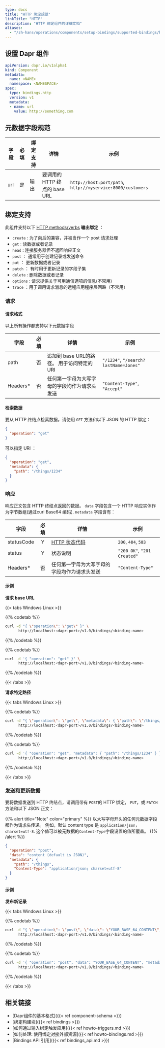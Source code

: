 ```yaml
---
type: docs
title: "HTTP 绑定规范"
linkTitle: "HTTP"
description: "HTTP 绑定组件的详细文档"
aliases:
  - "/zh-hans/operations/components/setup-bindings/supported-bindings/http/"
---
```


## 设置 Dapr 组件

```yaml
apiVersion: dapr.io/v1alpha1
kind: Component
metadata:
  name: <NAME>
  namespace: <NAMESPACE>
spec:
  type: bindings.http
  version: v1
  metadata:
  - name: url
    value: http://something.com
```

## 元数据字段规范

| 字段  | 必填 | 绑定支持 | 详情                     | 示例                                                         |
| --- |:--:| ---- | ---------------------- | ---------------------------------------------------------- |
| url | 是  | 输出   | 要调用的 HTTP 终点的 base URL | `http://host:port/path`, `http://myservice:8000/customers` |

## 绑定支持

此组件支持以下 [HTTP methods/verbs](https://www.w3.org/Protocols/rfc2616/rfc2616-sec9.html) **输出绑定** ：

- `create` : 为了向后的兼容，并被当作一个 post 请求处理
- `get` : 读数据或者记录
- `head` : 连接服务器但不返回响应正文
- `post` ： 通常用于创建记录或发送命令
- `put` ： 更新数据或者记录
- `patch` ： 有时用于更新记录的字段子集
- `delete` : 删除数据或者记录
- `options` : 请求提供关于可用通信选项的信息(不常用)
- `trace` ：用于调用请求消息的远程应用程序层回路（不常用）

### 请求

#### 请求格式

以上所有操作都支持以下元数据字段

| 字段       | 必填 | 详情                          | 示例                                    |
| -------- |:--:| --------------------------- | ------------------------------------- |
| path     | 否  | 追加到 base URL的路径。 用于访问特定的URI | `"/1234"`, `"/search?lastName=Jones"` |
| Headers* | 否  | 任何第一字母为大写字母的字段均作为请求头发送      | `"Content-Type"`, `"Accept"`          |

#### 检索数据

要从 HTTP 终结点检索数据，请使用 `GET` 方法和以下 JSON 的 HTTP 绑定：

```json
{
  "operation": "get"
}
```

可以指定 URI ：

```json
{
  "operation": "get",
  "metadata": {
    "path": "/things/1234"
  }
}
```

### 响应

响应正文包含 HTTP 终结点返回的数据。  `data` 字段包含一个 HTTP 响应实体作为字节数组(通过curl Base64 编码). `metadata` 字段含有：

| 字段         | 必填 | 详情                                                                   | 示例                          |
| ---------- |:--:| -------------------------------------------------------------------- | --------------------------- |
| statusCode | Y  | [HTTP 状态代码](https://www.w3.org/Protocols/rfc2616/rfc2616-sec10.html) | `200`, `404`, `503`         |
| status     | Y  | 状态说明                                                                 | `"200 OK"`, `"201 Created"` |
| Headers*   | 否  | 任何第一字母为大写字母的字段均作为请求头发送                                               | `"Content-Type"`            |

#### 示例

**请求 base URL**

{{< tabs Windows Linux >}}

{{% codetab %}}
```bash
curl -d "{ \"operation\": \"get\" }" \
      http://localhost:<dapr-port>/v1.0/bindings/<binding-name>
```
{{% /codetab %}}

{{% codetab %}}
```bash
curl -d '{ "operation": "get" }' \
      http://localhost:<dapr-port>/v1.0/bindings/<binding-name>
```
{{% /codetab %}}

{{< /tabs >}}

**请求特定路径**

{{< tabs Windows Linux >}}

{{% codetab %}}
```bash
curl -d "{ \"operation\": \"get\", \"metadata\": { \"path\": \"/things/1234\" } }" \
      http://localhost:<dapr-port>/v1.0/bindings/<binding-name>
```
{{% /codetab %}}

{{% codetab %}}
```bash
curl -d '{ "operation": "get", "metadata": { "path": "/things/1234" } }' \
      http://localhost:<dapr-port>/v1.0/bindings/<binding-name>
```
{{% /codetab %}}

{{< /tabs >}}

### 发送和更新数据

要将数据发送到 HTTP 终结点，请调用带有 `POST`的 HTTP 绑定， `PUT`，或 `PATCH` 方法和以下 JSON 正文：

{{% alert title="Note" color="primary" %}}
以大写字母开头的任何元数据字段都作为请求头传递。 例如，默认 content type 是 `application/json; charset=utf-8`. 这个值可以被元数据的`Content-Type`字段设置的值所覆盖。
{{% /alert %}}

```json
{
  "operation": "post",
  "data": "content (default is JSON)",
  "metadata": {
    "path": "/things",
    "Content-Type": "application/json; charset=utf-8"
  }
}
```

#### 示例

**发布新记录**

{{< tabs Windows Linux >}}

{{% codetab %}}
```bash
curl -d "{ \"operation\": \"post\", \"data\": \"YOUR_BASE_64_CONTENT\", \"metadata\": { \"path\": \"/things\" } }" \
      http://localhost:<dapr-port>/v1.0/bindings/<binding-name>
```
{{% /codetab %}}

{{% codetab %}}
```bash
curl -d '{ "operation": "post", "data": "YOUR_BASE_64_CONTENT", "metadata": { "path": "/things" } }' \
      http://localhost:<dapr-port>/v1.0/bindings/<binding-name>
```
{{% /codetab %}}

{{< /tabs >}}

## 相关链接

- [Dapr组件的基本格式]({{< ref component-schema >}})
- [绑定构建块]({{< ref bindings >}})
- [如何通过输入绑定触发应用]({{< ref howto-triggers.md >}})
- [如何处理: 使用绑定对接外部资源]({{< ref howto-bindings.md >}})
- [Bindings API 引用]({{< ref bindings_api.md >}})
